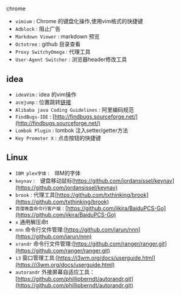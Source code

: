 #
chrome

* `vimium` : Chrome 的键盘化操作,使用vim格式的快捷键
* `Adblock` : 阻止广告
* `Markdown Viewer` : markdown 预览
* `Octotree` : github 目录查看
* `Proxy SwitchyOmega` : 代理工具
* `User-Agent Switcher` : 浏览器header修改工具

## idea

* `ideaVim` : idea 的vim操作
* `acejump` : 位置跳转[链接](https://github.com/acejump/AceJump)
* `Alibaba java Coding Guidelines` : 阿里编码规范
* `FindBugs-IDE` : [http://findbugs.sourceforge.net/](http://findbugs.sourceforge.net/)
* `Lombok Plugin` : lombok 注入setter/getter方法
* `Key Promoter X` : 点击按钮的快捷键

## Linux

* `IBM plex字体` :　IBM的字体
* `keynav` :　键盘移动鼠标[https://github.com/jordansissel/keynav](https://github.com/jordansissel/keynav)
* `brook` : 代理工具[https://github.com/txthinking/brook](https://github.com/txthinking/brook)
* `百度晚盘命令行客户端` : [https://github.com/iikira/BaiduPCS-Go](https://github.com/iikira/BaiduPCS-Go)
* `x` 通用解压命t 
* `nnn` 命令行文件管理:[https://github.com/jarun/nnn](https://github.com/jarun/nnn)
* `xrandr` 命令行文件管理:[https://github.com/ranger/ranger.git](https://github.com/ranger/ranger.git)
* `i3` 窗口管理工具:[https://i3wm.org/docs/userguide.html](https://i3wm.org/docs/userguide.html)
* `autorandr` 外接屏幕自适应工具：[https://github.com/phillipberndt/autorandr.git](https://github.com/phillipberndt/autorandr.git)
